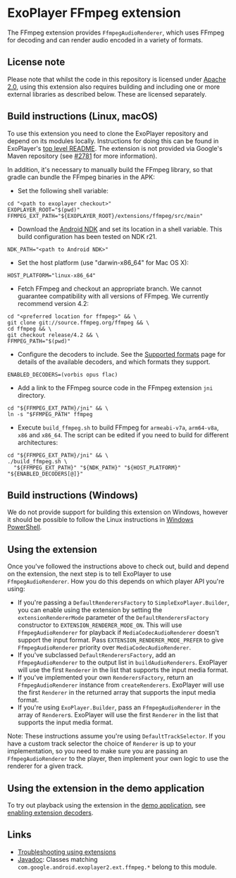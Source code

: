 # ExoPlayer FFmpeg extension #

The FFmpeg extension provides `FfmpegAudioRenderer`, which uses FFmpeg for
decoding and can render audio encoded in a variety of formats.

## License note ##

Please note that whilst the code in this repository is licensed under
[Apache 2.0][], using this extension also requires building and including one or
more external libraries as described below. These are licensed separately.

[Apache 2.0]: https://github.com/google/ExoPlayer/blob/release-v2/LICENSE

## Build instructions (Linux, macOS) ##

To use this extension you need to clone the ExoPlayer repository and depend on
its modules locally. Instructions for doing this can be found in ExoPlayer's
[top level README][]. The extension is not provided via Google's Maven
repository (see [#2781][] for more information).

In addition, it's necessary to manually build the FFmpeg library, so that gradle
can bundle the FFmpeg binaries in the APK:

* Set the following shell variable:

```
cd "<path to exoplayer checkout>"
EXOPLAYER_ROOT="$(pwd)"
FFMPEG_EXT_PATH="${EXOPLAYER_ROOT}/extensions/ffmpeg/src/main"
```

* Download the [Android NDK][] and set its location in a shell variable.
  This build configuration has been tested on NDK r21.

```
NDK_PATH="<path to Android NDK>"
```

* Set the host platform (use "darwin-x86_64" for Mac OS X):

```
HOST_PLATFORM="linux-x86_64"
```

* Fetch FFmpeg and checkout an appropriate branch. We cannot guarantee
  compatibility with all versions of FFmpeg. We currently recommend version 4.2:

```
cd "<preferred location for ffmpeg>" && \
git clone git://source.ffmpeg.org/ffmpeg && \
cd ffmpeg && \
git checkout release/4.2 && \
FFMPEG_PATH="$(pwd)"
```

* Configure the decoders to include. See the [Supported formats][] page for
  details of the available decoders, and which formats they support.

```
ENABLED_DECODERS=(vorbis opus flac)
```

* Add a link to the FFmpeg source code in the FFmpeg extension `jni` directory.

```
cd "${FFMPEG_EXT_PATH}/jni" && \
ln -s "$FFMPEG_PATH" ffmpeg
```

* Execute `build_ffmpeg.sh` to build FFmpeg for `armeabi-v7a`, `arm64-v8a`,
  `x86` and `x86_64`. The script can be edited if you need to build for
  different architectures:

```
cd "${FFMPEG_EXT_PATH}/jni" && \
./build_ffmpeg.sh \
  "${FFMPEG_EXT_PATH}" "${NDK_PATH}" "${HOST_PLATFORM}" "${ENABLED_DECODERS[@]}"
```

## Build instructions (Windows) ##

We do not provide support for building this extension on Windows, however it
should be possible to follow the Linux instructions in [Windows PowerShell][].

[Windows PowerShell]: https://docs.microsoft.com/en-us/powershell/scripting/getting-started/getting-started-with-windows-powershell

## Using the extension ##

Once you've followed the instructions above to check out, build and depend on
the extension, the next step is to tell ExoPlayer to use `FfmpegAudioRenderer`.
How you do this depends on which player API you're using:

* If you're passing a `DefaultRenderersFactory` to `SimpleExoPlayer.Builder`,
  you can enable using the extension by setting the `extensionRendererMode`
  parameter of the `DefaultRenderersFactory` constructor to
  `EXTENSION_RENDERER_MODE_ON`. This will use `FfmpegAudioRenderer` for playback
  if `MediaCodecAudioRenderer` doesn't support the input format. Pass
  `EXTENSION_RENDERER_MODE_PREFER` to give `FfmpegAudioRenderer` priority over
  `MediaCodecAudioRenderer`.
* If you've subclassed `DefaultRenderersFactory`, add an `FfmpegAudioRenderer`
  to the output list in `buildAudioRenderers`. ExoPlayer will use the first
  `Renderer` in the list that supports the input media format.
* If you've implemented your own `RenderersFactory`, return an
  `FfmpegAudioRenderer` instance from `createRenderers`. ExoPlayer will use the
  first `Renderer` in the returned array that supports the input media format.
* If you're using `ExoPlayer.Builder`, pass an `FfmpegAudioRenderer` in the
  array of `Renderer`s. ExoPlayer will use the first `Renderer` in the list that
  supports the input media format.

Note: These instructions assume you're using `DefaultTrackSelector`. If you have
a custom track selector the choice of `Renderer` is up to your implementation,
so you need to make sure you are passing an `FfmpegAudioRenderer` to the player,
then implement your own logic to use the renderer for a given track.

[top level README]: https://github.com/google/ExoPlayer/blob/release-v2/README.md
[Android NDK]: https://developer.android.com/tools/sdk/ndk/index.html
[#2781]: https://github.com/google/ExoPlayer/issues/2781
[Supported formats]: https://exoplayer.dev/supported-formats.html#ffmpeg-extension

## Using the extension in the demo application ##

To try out playback using the extension in the [demo application][], see
[enabling extension decoders][].

[demo application]: https://exoplayer.dev/demo-application.html
[enabling extension decoders]: https://exoplayer.dev/demo-application.html#enabling-extension-decoders

## Links ##

* [Troubleshooting using extensions][]
* [Javadoc][]: Classes matching `com.google.android.exoplayer2.ext.ffmpeg.*`
  belong to this module.

[Troubleshooting using extensions]: https://exoplayer.dev/troubleshooting.html#how-can-i-get-a-decoding-extension-to-load-and-be-used-for-playback
[Javadoc]: https://exoplayer.dev/doc/reference/index.html
